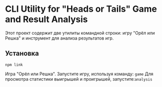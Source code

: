 # CLI Utility for "Heads or Tails" Game and Result Analysis

Этот проект содержит две утилиты командной строки: игру "Орёл или Решка" и инструмент для анализа результатов игр.

## Установка

`npm link`

Игра "Орёл или Решка".
Запустите игру, используя команду: `game`
Для просмотра статистики выигрышей и проигрышей, запустите:`analysis`
